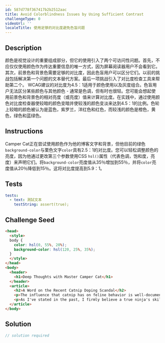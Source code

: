 ```yaml
---
id: 587d778f367417b2b2512aac
title: Avoid Colorblindness Issues by Using Sufficient Contrast
challengeType: 0
videoUrl: ''
localeTitle: 使用足够的对比度避免色盲问题
---
```


## Description
<section id="description">颜色是视觉设计的重要组成部分，但它的使用引入了两个可访问性问题。首先，不应仅仅使用颜色作为传达重要信息的唯一方式，因为屏幕阅读器用户不会看到它。其次，前景色和背景色需要足够的对比度，因此色盲用户可以区分它们。以前的挑战包括解决第一个问题的文本替代方案。最后一项挑战引入了对比度检查工具来帮助第二个。 WCAG建议的对比度为4.5：1适用于颜色使用以及灰度组合。色盲用户无法区分某些颜色与其他颜色 - 通常是色调，但有时也很轻。您可能会想起使用前景色和背景色的相对亮度（或亮度）值来计算对比度。在实践中，通过使用颜色对比度检查器使较暗的颜色变暗并使较浅的颜色变淡来达到4.5：1的比例。色轮上较暗的颜色被认为是蓝色，紫罗兰，洋红色和红色，而较浅的颜色是橙色，黄色，绿色和蓝绿色。 </section>

## Instructions
<section id="instructions"> Camper Cat正在尝试使用颜色作为他的博客文字和背景，但他目前的绿色<code>background-color</code>与栗色文字<code>color</code>具有2.5：1的对比度。您可以轻松调整颜色的亮度，因为他通过更改第三个参数使用CSS <code>hsl()</code>属性（代表色调，饱和度，亮度）来声明它们。将<code>background-color</code>亮度值从35％增加到55％，并将<code>color</code>亮度值从20％降低到15％。这将对比度提高到5.9：1。 </section>

## Tests
<section id='tests'>

```yml
tests:
  - text: 測試文本
    testString: assert(true);

```

</section>

## Challenge Seed
<section id='challengeSeed'>

<div id='html-seed'>

```html
<head>
  <style>
  body {
    color: hsl(0, 55%, 20%);
    background-color: hsl(120, 25%, 35%);
  }
  </style>
</head>
<body>
  <header>
    <h1>Deep Thoughts with Master Camper Cat</h1>
  </header>
  <article>
    <h2>A Word on the Recent Catnip Doping Scandal</h2>
    <p>The influence that catnip has on feline behavior is well-documented, and its use as an herbal supplement in competitive ninja circles remains controversial. Once again, the debate to ban the substance is brought to the public's attention after the high-profile win of Kittytron, a long-time proponent and user of the green stuff, at the Claw of Fury tournament.</p>
    <p>As I've stated in the past, I firmly believe a true ninja's skills must come from within, with no external influences. My own catnip use shall continue as purely recreational.</p>
  </article>
</body>

```

</div>



</section>

## Solution
<section id='solution'>

```js
// solution required
```
</section>

